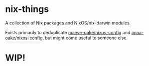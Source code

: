 # nix-things

A collection of Nix packages and NixOS/nix-darwin modules.

Exists primarily to deduplicate [maeve-oake/nixos-config](https://github.com/maeve-oake/nixos-config) and [anna-oake/nixos-config](https://github.com/anna-oake/nixos-config), but might come useful to someone else.

# WIP!